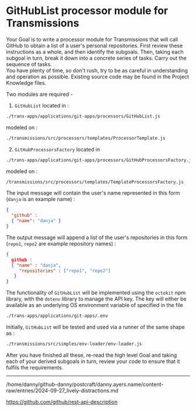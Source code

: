 # GitHubList processor module for Transmissions

Your Goal is to write a processor module for Transmissions that will call GitHub to obtain a list of a user's personal repositories. First review these instructions as a whole, and then identify the subgoals. Then, taking each subgoal in turn, break it down into a concrete series of tasks. Carry out the sequence of tasks.  
You have plenty of time, so don't rush, try to be as careful in understanding and operation as possible.
Existing source code may be found in the Project Knowledge files.

Two modules are required -

1. `GitHubList` located in :
```sh
./trans-apps/applications/git-apps/processors/GitHubList.js
```
modeled on :
```sh
./transmissions/src/processors/templates/ProcessorTemplate.js
```

2. `GitHubProcessorsFactory` located in
``` sh
./trans-apps/applications/git-apps/processors/GitHubProcessorsFactory.js
```
modeled on :
```sh
/transmissions/src/processors/templates/TemplateProcessorsFactory.js
```

The input message will contain the user's name represented in this form (`danja` is an example name) :
```json
{
  "github" :
  { "name": "danja" }
}
```

The output message will append a list of the user's repositories in this form (`repo1`, `repo2` are example repository names) :
```json
{
  github :
  { "name" : "danja",
     "repositories" : ["repo1", "repo2"]
   }
}
```

The functionality of `GitHubList`  will be implemented using the `octokit` npm library, with the `dotenv` library to manage the API key. The key will either be available as an underlying OS environment variable of specified in the file
```sh
./trans-apps/applications/git-apps/.env
```

Initially, `GitHubList` will be tested and used via a runner of the same shape as :
```sh
./transmissions/src/simples/env-loader/env-loader.js
 ```

After you have finished all these, re-read the high level Goal and taking each of your derived subgoals in turn, review your code to ensure that it fulfils the requirements.

---

/home/danny/github-danny/postcraft/danny.ayers.name/content-raw/entries/2024-09-27_lively-distractions.md

https://github.com/github/rest-api-description
